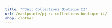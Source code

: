 ```yaml
---
title: "PJazz Collections Boutique II"
url: /eastpointe/pjazz-collections-boutique-ii/
shop: clothes
---
```

